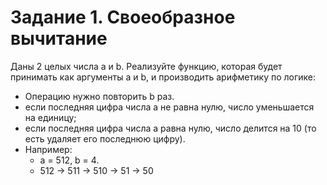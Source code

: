  # Задание 1. Своеобразное вычитание 
 Даны 2 целых числа a и b. 
 Реализуйте функцию, которая будет принимать как аргументы a и b, и производить арифметику по логике: 
   - Операцию нужно повторить b раз. 
   - если последняя цифра числа a не равна нулю, число уменьшается на единицу; 
   - если последняя цифра числа a равна нулю, число делится на 10 (то есть удаляет его последнюю цифру). 
   - Например:  
     - a = 512, b = 4. 
     - 512 -> 511 -> 510 -> 51 -> 50
